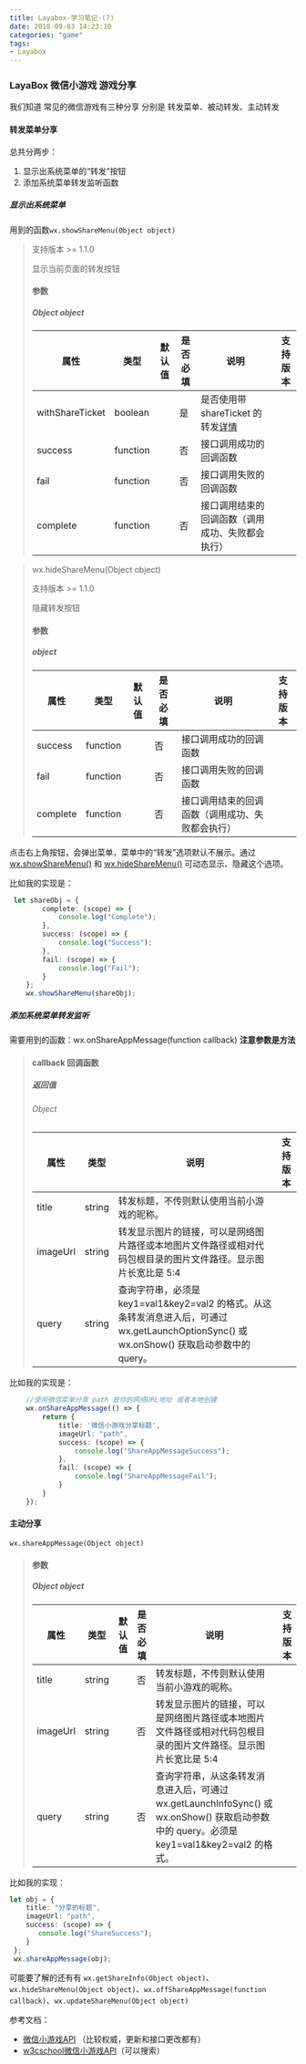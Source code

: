 ```yaml
---
title: Layabox-学习笔记-(7)
date: 2018-09-03 14:23:10
categories: "game"
tags:
- Layabox
---
```


### LayaBox 微信小游戏 游戏分享

我们知道 常见的微信游戏有三种分享 分别是 转发菜单、被动转发、主动转发

<!-- more -->

#### 转发菜单分享

总共分两步：

1. 显示出系统菜单的“转发”按钮
2. 添加系统菜单转发监听函数

##### 显示出系统菜单

用到的函数`wx.showShareMenu(Object object)`

> 支持版本 >= 1.1.0
>
> 显示当前页面的转发按钮
>
> #### 参数
>
> ##### Object object
>
> | 属性            | 类型     | 默认值 | 是否必填 | 说明                                                         | 支持版本 |
> | --------------- | -------- | ------ | -------- | ------------------------------------------------------------ | -------- |
> | withShareTicket | boolean  |        | 是       | 是否使用带 shareTicket 的转发[详情](https://developers.weixin.qq.com/minigame/dev/tutorial/open-ability/share.html) |          |
> | success         | function |        | 否       | 接口调用成功的回调函数                                       |          |
> | fail            | function |        | 否       | 接口调用失败的回调函数                                       |          |
> | complete        | function |        | 否       | 接口调用结束的回调函数（调用成功、失败都会执行）             |          |





> wx.hideShareMenu(Object object)
>
> 支持版本 >= 1.1.0
>
> 隐藏转发按钮
>
> #### 参数
>
> ##### object
>
> | 属性     | 类型     | 默认值 | 是否必填 | 说明                                             | 支持版本 |
> | -------- | -------- | ------ | -------- | ------------------------------------------------ | -------- |
> | success  | function |        | 否       | 接口调用成功的回调函数                           |          |
> | fail     | function |        | 否       | 接口调用失败的回调函数                           |          |
> | complete | function |        | 否       | 接口调用结束的回调函数（调用成功、失败都会执行） |          |



点击右上角按钮，会弹出菜单，菜单中的“转发”选项默认不展示。通过 [wx.showShareMenu()](https://developers.weixin.qq.com/minigame/dev/api/share/wx.showShareMenu.html) 和 [wx.hideShareMenu()](https://developers.weixin.qq.com/minigame/dev/api/share/wx.hideShareMenu.html) 可动态显示、隐藏这个选项。

比如我的实现是：

```typescript
 let shareObj = {
        complete: (scope) => {
            console.log("Complete");
        },
        success: (scope) => {
            console.log("Success");
        },
        fail: (scope) => {
            console.log("Fail");
        }
    };
    wx.showShareMenu(shareObj);
```

##### 添加系统菜单转发监听

需要用到的函数：wx.onShareAppMessage(function callback)  **注意参数是方法**

> #### callback 回调函数
>
> ##### 返回值
>
> ###### Object
>
> | 属性     | 类型   | 说明                                                         | 支持版本 |
> | -------- | ------ | ------------------------------------------------------------ | -------- |
> | title    | string | 转发标题，不传则默认使用当前小游戏的昵称。                   |          |
> | imageUrl | string | 转发显示图片的链接，可以是网络图片路径或本地图片文件路径或相对代码包根目录的图片文件路径。显示图片长宽比是 5:4 |          |
> | query    | string | 查询字符串，必须是 key1=val1&key2=val2 的格式。从这条转发消息进入后，可通过 wx.getLaunchOptionSync() 或 wx.onShow() 获取启动参数中的 query。 |          |

比如我的实现是：

```typescript
    //使用微信菜单分享 path 是你的网络URL地址 或者本地创建
    wx.onShareAppMessage(() => {
        return {
            title: '微信小游戏分享标题',
            imageUrl: "path",
            success: (scope) => {
                console.log("ShareAppMessageSuccess");
            },
            fail: (scope) => {
                console.log("ShareAppMessageFail");
            }
        }
    });
```

#### 主动分享

`wx.shareAppMessage(Object object)`

> #### 参数
>
> ##### Object object
>
> | 属性     | 类型   | 默认值 | 是否必填 | 说明                                                         | 支持版本 |
> | -------- | ------ | ------ | -------- | ------------------------------------------------------------ | -------- |
> | title    | string |        | 否       | 转发标题，不传则默认使用当前小游戏的昵称。                   |          |
> | imageUrl | string |        | 否       | 转发显示图片的链接，可以是网络图片路径或本地图片文件路径或相对代码包根目录的图片文件路径。显示图片长宽比是 5:4 |          |
> | query    | string |        | 否       | 查询字符串，从这条转发消息进入后，可通过 wx.getLaunchInfoSync() 或 wx.onShow() 获取启动参数中的 query。必须是 key1=val1&key2=val2 的格式。 |          |

比如我的实现：

```typescript
let obj = {
    title: "分享的标题",
    imageUrl: "path",
    success: (scope) => {
       console.log("ShareSuccess");
    }
 };
 wx.shareAppMessage(obj);
```

可能要了解的还有有 `wx.getShareInfo(Object object)`、`wx.hideShareMenu(Object object)`、`wx.offShareAppMessage(function callback)`、`wx.updateShareMenu(Object object)`

参考文档：

- [微信小游戏API](https://developers.weixin.qq.com/minigame/dev/document/render/canvas/wx.createCanvas.html) （比较权威，更新和接口更改都有）
- [w3cschool微信小游戏API](https://www.w3cschool.cn/wxagame/wxagame-yt462itn.html)（可以搜索）